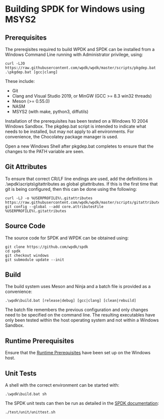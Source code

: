 # Building SPDK for Windows using MSYS2

<a id="prerequisites"></a>
## Prerequisites

The prereqisites required to build WPDK and SPDK can be installed from
a Windows Command Line running with Administrator privilege, using:

~~~{.sh}
curl -LJO https://raw.githubusercontent.com/wpdk/wpdk/master/scripts/pkgdep.bat
.\pkgdep.bat [gcc|clang]
~~~

These include:

* Git
* Clang and Visual Studio 2019, or MinGW (GCC >= 8.3 win32 threads)
* Meson (>= 0.55.0)
* NASM
* MSYS2 (with make, python3, diffutils)

Installation of the prerequisites has been tested on a Windows 10 2004
Windows Sandbox. The pkgdep.bat script is intended to indicate what needs to be
installed, but may not apply to all environments. For convenience, the Chocolatey
package manager is used.

Open a new Windows Shell after pkgdep.bat completes to ensure that the changes
to the PATH variable are seen.

<a id="attrib"></a>
## Git Attributes

To ensure that correct CR/LF line endings are used, add the definitions in
.\wpdk\scripts\gitattributes as global gitattributes. If this is the first time that
git is being configured, then this can be done using the following:

~~~{.sh}
curl -LJ -o %USERPROFILE%\.gitattributes https://raw.githubusercontent.com/wpdk/wpdk/master/scripts/gitattributes
git config --global --add core.attributesFile %USERPROFILE%\.gitattributes
~~~

<a id="source"></a>
## Source Code

The source code for SPDK and WPDK can be obtained using:

~~~{.sh}
git clone https://github.com/wpdk/spdk
cd spdk
git checkout windows
git submodule update --init
~~~

<a id="build"></a>
## Build

The build system uses Meson and Ninja and a batch file is provided as a convenience:

~~~{.sh}
.\wpdk\build.bat [release|debug] [gcc|clang] [clean|rebuild]
~~~

The batch file remembers the previous configuration and only changes need to be specified on the command line. The resulting executables have only been tested within the host operating system and not within a Windows Sandbox.

<a id="runtime"></a>
## Runtime Prerequisites
Ensure that the [Runtime Prerequisites](https://github.com/wpdk/wpdk#prereq) have been set up on the Windows host.

<a id="tests"></a>
## Unit Tests

A shell with the correct environment can be started with:
~~~{.sh}
.\wpdk\build.bat sh
~~~

The SPDK unit tests can then be run as detailed in the [SPDK documentation](https://github.com/spdk/spdk#unit-tests):
~~~{.sh}
./test/unit/unittest.sh
~~~
